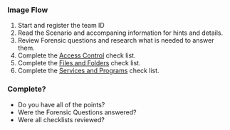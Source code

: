 ### Image Flow

1. Start and register the team ID
2. Read the Scenario and accompaning information for hints and details.
3. Review Forensic questions and research what is needed to answer them.
4. Complete the [Access Control](./access_control.md) check list.
5. Complete the [Files and Folders](./files_and_folders.md) check list.
6. Complete the [Services and Programs](./services_and_programs.md) check list.

### Complete?

* Do you have all of the points?
* Were the Forensic Questions answered?
* Were all checklists reviewed?
